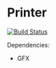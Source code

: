 # Printer
[![Build Status](https://travis-ci.org/Androbin/Printer.svg?branch=master)](https://travis-ci.org/Androbin/Printer)

Dependencies:
 - GFX